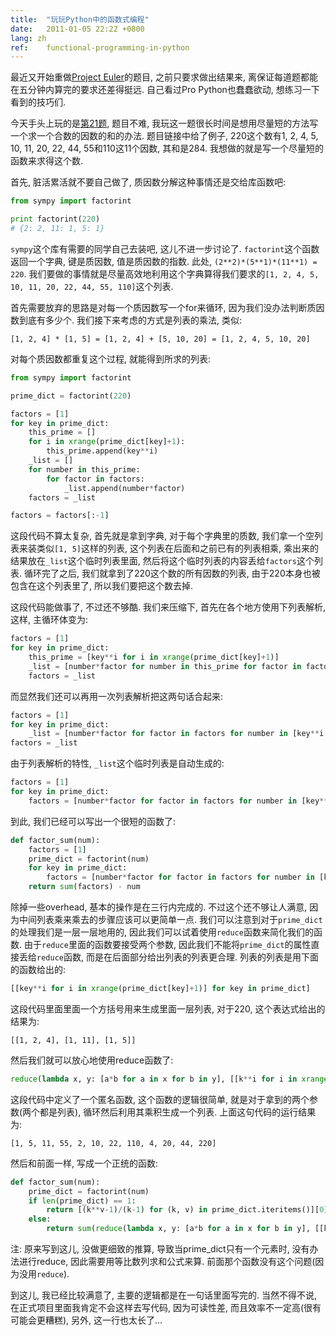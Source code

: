 ```yaml
---
title:  "玩玩Python中的函数式编程"
date:   2011-01-05 22:22 +0800
lang: zh
ref:    functional-programming-in-python
---
```


最近又开始重做[Project Euler](http://projecteuler.net/)的题目, 之前只要求做出结果来, 离保证每道题都能在五分钟内算完的要求还差得挺远. 自己看过Pro Python也蠢蠢欲动, 想练习一下看到的技巧们.

今天手头上玩的是[第21题](http://projecteuler.net/index.php?section=problems&id=21), 题目不难, 我玩这一题很长时间是想用尽量短的方法写一个求一个合数的因数的和的办法. 题目链接中给了例子, 220这个数有1, 2, 4, 5, 10, 11, 20, 22, 44, 55和110这11个因数, 其和是284. 我想做的就是写一个尽量短的函数来求得这个数.

首先, 脏活累活就不要自己做了, 质因数分解这种事情还是交给库函数吧:

```python
from sympy import factorint

print factorint(220)
# {2: 2, 11: 1, 5: 1}
```

`sympy`这个库有需要的同学自己去装吧, 这儿不进一步讨论了. `factorint`这个函数返回一个字典, 键是质因数, 值是质因数的指数. 此处, `(2**2)*(5**1)*(11**1) = 220`. 我们要做的事情就是尽量高效地利用这个字典算得我们要求的`[1, 2, 4, 5, 10, 11, 20, 22, 44, 55, 110]`这个列表.

首先需要放弃的思路是对每一个质因数写一个for来循环, 因为我们没办法判断质因数到底有多少个. 我们接下来考虑的方式是列表的乘法, 类似:

```
[1, 2, 4] * [1, 5] = [1, 2, 4] + [5, 10, 20] = [1, 2, 4, 5, 10, 20]
```

对每个质因数都重复这个过程, 就能得到所求的列表:

```python
from sympy import factorint

prime_dict = factorint(220)

factors = [1]
for key in prime_dict:
    this_prime = []
    for i in xrange(prime_dict[key]+1):
        this_prime.append(key**i)
    _list = []
    for number in this_prime:
        for factor in factors:
            _list.append(number*factor)
    factors = _list

factors = factors[:-1]
```

这段代码不算太复杂, 首先就是拿到字典, 对于每个字典里的质数, 我们拿一个空列表来装类似`[1, 5]`这样的列表, 这个列表在后面和之前已有的列表相乘, 乘出来的结果放在`_list`这个临时列表里面, 然后将这个临时列表的内容丢给`factors`这个列表. 循环完了之后, 我们就拿到了220这个数的所有因数的列表, 由于220本身也被包含在这个列表里了, 所以我们要把这个数去掉.

这段代码能做事了, 不过还不够酷. 我们来压缩下, 首先在各个地方使用下列表解析, 这样, 主循环体变为:

```python
factors = [1]
for key in prime_dict:
    this_prime = [key**i for i in xrange(prime_dict[key]+1)]
    _list = [number*factor for number in this_prime for factor in factors]
    factors = _list
```

而显然我们还可以再用一次列表解析把这两句话合起来:

```python
factors = [1]
for key in prime_dict:
    _list = [number*factor for factor in factors for number in [key**i for i in xrange(prime_dict[key]+1)]]
factors = _list
```

由于列表解析的特性, `_list`这个临时列表是自动生成的:

```python
factors = [1]
for key in prime_dict:
    factors = [number*factor for factor in factors for number in [key**i for i in xrange(prime_dict[key]+1)]]
```

到此, 我们已经可以写出一个很短的函数了:

```python
def factor_sum(num):
    factors = [1]
    prime_dict = factorint(num)
    for key in prime_dict:
        factors = [number*factor for factor in factors for number in [key**i for i in xrange(prime_dict[key]+1)]]
    return sum(factors) - num
```

除掉一些overhead, 基本的操作是在三行内完成的. 不过这个还不够让人满意, 因为中间列表乘来乘去的步骤应该可以更简单一点. 我们可以注意到对于`prime_dict`的处理我们是一层一层地用的, 因此我们可以试着使用`reduce`函数来简化我们的函数. 由于`reduce`里面的函数要接受两个参数, 因此我们不能将`prime_dict`的属性直接丢给`reduce`函数, 而是在后面部分给出列表的列表更合理. 列表的列表是用下面的函数给出的:

```python
[[key**i for i in xrange(prime_dict[key]+1)] for key in prime_dict]
```

这段代码里面里面一个方括号用来生成里面一层列表, 对于220, 这个表达式给出的结果为:

```
[[1, 2, 4], [1, 11], [1, 5]]
```

然后我们就可以放心地使用reduce函数了:

```python
reduce(lambda x, y: [a*b for a in x for b in y], [[k**i for i in xrange(prime_dict[k]+1)] for k in prime_dict])
```

这段代码中定义了一个匿名函数, 这个函数的逻辑很简单, 就是对于拿到的两个参数(两个都是列表), 循环然后利用其乘积生成一个列表. 上面这句代码的运行结果为:

```
[1, 5, 11, 55, 2, 10, 22, 110, 4, 20, 44, 220]
```

然后和前面一样, 写成一个正统的函数:

```python
def factor_sum(num):
    prime_dict = factorint(num)
    if len(prime_dict) == 1:
        return [(k**v-1)/(k-1) for (k, v) in prime_dict.iteritems()][0]
    else:
        return sum(reduce(lambda x, y: [a*b for a in x for b in y], [[k**i for i in xrange(prime_dict[k]+1)] for k in prime_dict])) - num
```

注: 原来写到这儿, 没做更细致的推算, 导致当prime_dict只有一个元素时, 没有办法进行reduce, 因此需要用等比数列求和公式来算. 前面那个函数没有这个问题(因为没用`reduce`).

到这儿, 我已经比较满意了, 主要的逻辑都是在一句话里面写完的. 当然不得不说, 在正式项目里面我肯定不会这样去写代码, 因为可读性差, 而且效率不一定高(很有可能会更糟糕), 另外, 这一行也太长了...
